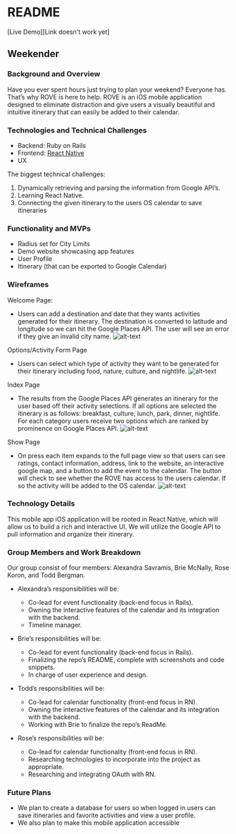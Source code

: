 # README

[Live Demo][Link doesn't work yet]

## Weekender

### Background and Overview
Have you ever spent hours just trying to plan your weekend? Everyone has. That’s why ROVE is here to help. ROVE is an iOS mobile application designed to eliminate distraction and give users a visually beautiful and intuitive itinerary that can easily be added to their calendar.

### Technologies and Technical Challenges
  * Backend: Ruby on Rails
  * Frontend: [React Native](https://github.com/facebook/react-native)
  * UX

The biggest technical challenges:
1. Dynamically retrieving and parsing the information from Google API’s.
2. Learning React Native.
3. Connecting the given itinerary to the users OS calendar to save itineraries

### Functionality and MVPs
  * Radius set for City Limits
  * Demo website showcasing app features
  * User Profile
  * Itinerary (that can be exported to Google Calendar)

### Wireframes
Welcome Page:
+ Users can add a destination and date that they wants activities generated for their itinerary. The destination is converted to latitude and longitude so we can hit the Google Places API. The user will see an error if they give an invalid city name.
![alt-text](https://i.imgur.com/5FYNVDo.png)

Options/Activity Form Page
+ Users can select which type of activity they want to be generated for their itinerary including food, nature, culture, and nightlife.
![alt-text](https://i.imgur.com/BxeR9mk.png)

Index Page
+ The results from the Google Places API generates an itinerary for the user based off their activity selections. If all options are selected the itinerary is as follows: breakfast, culture, lunch, park, dinner, nightlife.  For each category users receive two options which are ranked by prominence on Google Places API.
![alt-text](https://i.imgur.com/T3kE3o1.png)

Show Page
+ On press each item expands to the full page view so that users can see ratings, contact information, address, link to the website, an interactive google map, and a button to add the event to the calendar. The button will check to see whether the ROVE has access to the users calendar. If so the activity will be added to the OS calendar.
![alt-text](https://i.imgur.com/oag6dnk.png)

### Technology Details
This mobile app iOS application will be rooted in React Native, which will allow us to build a rich and interactive UI. We will utilize the Google API to pull information and organize their itinerary.

### Group Members and Work Breakdown
Our group consist of four members: Alexandra Savramis, Brie McNally, Rose Koron, and Todd Bergman.

+ Alexandra’s responsibilities will be:
  + Co-lead for event functionality (back-end focus in Rails).
  + Owning the interactive features of the calendar and its integration with the backend.
  + Timeline manager.

+ Brie’s responsibilities will be:
  + Co-lead for event functionality (back-end focus in Rails).
  + Finalizing the repo’s README, complete with screenshots and code snippets.
  + In charge of user experience and design.

+ Todd’s responsibilities will be:
  + Co-lead for calendar functionality (front-end focus in RN).
  + Owning the interactive features of the calendar and its integration with the backend.
  + Working with Brie to finalize the repo’s ReadMe.

+ Rose’s responsibilities will be:
  + Co-lead for calendar functionality (front-end focus in RN).
  + Researching technologies to incorporate into the project as appropriate.
  + Researching and integrating OAuth with RN.

### Future Plans
+ We plan to create a database for users so when logged in users can save itineraries and favorite activities and view a user profile.
+ We also plan to make this mobile application accessible
